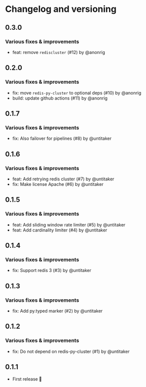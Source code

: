 # Changelog and versioning

## 0.3.0

### Various fixes & improvements

- feat: remove `rediscluster` (#12) by @anonrig

## 0.2.0

### Various fixes & improvements

- fix: move `redis-py-cluster` to optional deps (#10) by @anonrig
- build: update github actions (#11) by @anonrig

## 0.1.7

### Various fixes & improvements

- fix: Also failover for pipelines (#8) by @untitaker

## 0.1.6

### Various fixes & improvements

- feat: Add retrying redis cluster (#7) by @untitaker
- fix: Make license Apache (#6) by @untitaker

## 0.1.5

### Various fixes & improvements

- feat: Add sliding window rate limiter (#5) by @untitaker
- feat: Add cardinality limiter (#4) by @untitaker

## 0.1.4

### Various fixes & improvements

- fix: Support redis 3 (#3) by @untitaker

## 0.1.3

### Various fixes & improvements

- fix: Add py.typed marker (#2) by @untitaker

## 0.1.2

### Various fixes & improvements

- fix: Do not depend on redis-py-cluster (#1) by @untitaker

## 0.1.1

- First release 🎉

